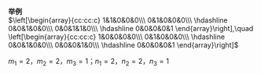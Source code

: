 **举例**    
 $\left[\begin{array}{cc:cc:c}    
1&1&0&0&0\\\     
0&1&0&0&0\\\     
\hdashline    
0&0&1&0&0\\\     
0&0&1&1&0\\\     
\hdashline    
0&0&0&0&1    
\end{array}\right],\quad    
\left[\begin{array}{cc:cc:c}    
1&0&0&0&0\\\     
0&1&0&0&0\\\     
\hdashline    
0&0&1&0&0\\\     
0&0&0&1&0\\\     
\hdashline    
0&0&0&0&1    
\end{array}\right]$     
    
 $m_1=2，m_2=2，m_3=1；n_1=2，n_2=2，n_3=1$     
